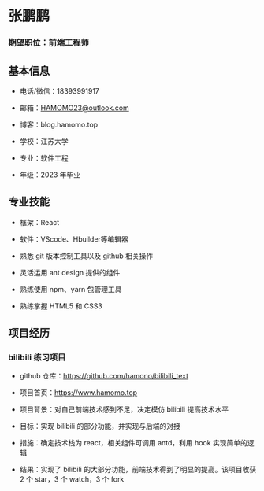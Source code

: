# 张鹏鹏

### 期望职位：前端工程师


## 基本信息

- 电话/微信：18393991917

- 邮箱：HAMOMO23@outlook.com

- 博客：blog.hamomo.top

- 学校：江苏大学

- 专业：软件工程

- 年级：2023 年毕业

## 专业技能

- 框架：React

- 软件：VScode、Hbuilder等编辑器

- 熟悉 git 版本控制工具以及 github 相关操作

- 灵活运用 ant design 提供的组件

- 熟练使用 npm、yarn 包管理工具

- 熟练掌握 HTML5 和 CSS3

## 项目经历

### bilibili 练习项目

- github 仓库：https://github.com/hamono/bilibili_text

- 项目首页：https://www.hamomo.top

- 项目背景：对自己前端技术感到不足，决定模仿 bilibili 提高技术水平

- 目标：实现 bilibili 的部分功能，并实现与后端的对接

- 措施：确定技术栈为 react，相关组件可调用 antd，利用 hook 实现简单的逻辑

- 结果：实现了 bilibili 的大部分功能，前端技术得到了明显的提高。该项目收获 2 个 star，3 个 watch，3 个 fork

